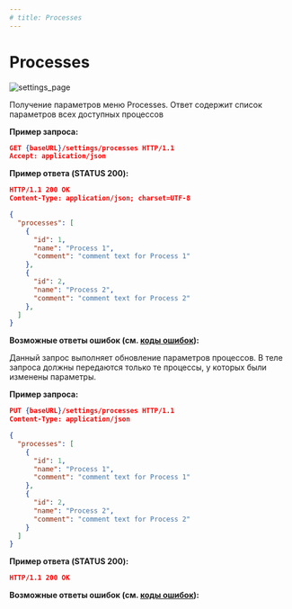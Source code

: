 ```yaml
---
# title: Processes
---
```

# Processes

![settings_page](/images/settings_page/processes.png)

<req method="get" path="/settings/processes" isArrow>

Получение параметров меню Processes. Ответ содержит список параметров всех доступных процессов

**Пример запроса:**

```json
GET {baseURL}/settings/processes HTTP/1.1
Accept: application/json
```

**Пример ответа (STATUS 200):**

```json
HTTP/1.1 200 OK
Content-Type: application/json; charset=UTF-8

{
  "processes": [
    {
      "id": 1,
      "name": "Process 1",
      "comment": "comment text for Process 1"
    },
    {
      "id": 2,
      "name": "Process 2",
      "comment": "comment text for Process 2"
    },
  ]
}
```

**Возможные ответы ошибок (см. [коды ошибок](/api/v1/errors.html)):**

</req>

<!-- ********************************************************************************************************************* -->
<req method="put" path="/settings/processes" isArrow>

Данный запрос выполняет обновление параметров процессов.
В теле запроса должны передаются только те процессы, у которых были изменены параметры.

**Пример запроса:**

```json
PUT {baseURL}/settings/processes HTTP/1.1
Content-Type: application/json

{
  "processes": [
    {
      "id": 1,
      "name": "Process 1",
      "comment": "comment text for Process 1"
    },
    {
      "id": 2,
      "name": "Process 2",
      "comment": "comment text for Process 2"
    }
  ]
}
```

**Пример ответа (STATUS 200):**

```json
HTTP/1.1 200 OK
```

**Возможные ответы ошибок (см. [коды ошибок](/api/v1/errors.html)):**

</req>